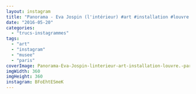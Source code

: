 ```yaml
---
layout: instagram
title: "Panorama - Eva Jospin (l'intérieur) #art #installation #louvre #paris"
date: "2016-05-20"
categories: 
  - "trucs-instagrammes"
tags: 
  - "art"
  - "instagram"
  - "musee"
  - "paris"
coverImage: Panorama-Eva-Jospin-linterieur-art-installation-louvre.-paris.jpg
imgWidth: 360
imgHeight: 360
instagram: BFoEhtESmeK
---
```

